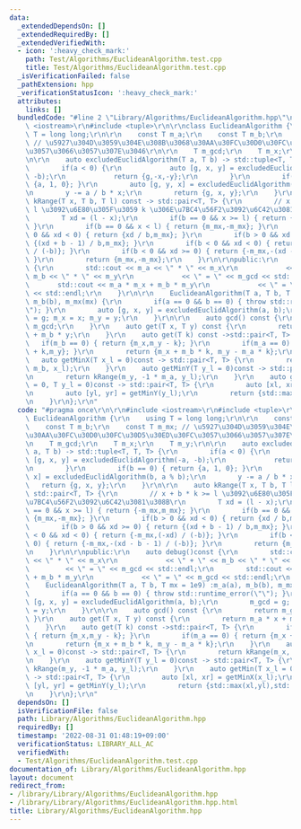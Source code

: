 ```yaml
---
data:
  _extendedDependsOn: []
  _extendedRequiredBy: []
  _extendedVerifiedWith:
  - icon: ':heavy_check_mark:'
    path: Test/Algorithms/EuclideanAlgorithm.test.cpp
    title: Test/Algorithms/EuclideanAlgorithm.test.cpp
  _isVerificationFailed: false
  _pathExtension: hpp
  _verificationStatusIcon: ':heavy_check_mark:'
  attributes:
    links: []
  bundledCode: "#line 2 \"Library/Algorithms/EuclideanAlgorithm.hpp\"\n\r\n#include\
    \ <iostream>\r\n#include <tuple>\r\n\r\nclass EuclideanAlgorithm {\r\n    using\
    \ T = long long;\r\n\r\n    const T m_a;\r\n    const T m_b;\r\n    const T m_mx;\
    \ // \u5927\u304D\u3059\u304E\u308B\u3068\u30AA\u30FC\u30D0\u30FC\u30D5\u30ED\u30FC\
    \u3057\u3066\u3057\u307E\u3046\r\n\r\n    T m_gcd;\r\n    T m_x;\r\n    T m_y;\r\
    \n\r\n    auto excludedEuclidAlgorithm(T a, T b) -> std::tuple<T, T, T> {\r\n\
    \        if(a < 0) {\r\n            auto [g, x, y] = excludedEuclidAlgorithm(-a,\
    \ -b);\r\n            return {g,-x,-y};\r\n        }\r\n        if(b == 0) { return\
    \ {a, 1, 0}; }\r\n        auto [g, y, x] = excludedEuclidAlgorithm(b, a % b);\r\
    \n        y -= a / b * x;\r\n        return {g, x, y};\r\n    }\r\n\r\n    auto\
    \ kRange(T x, T b, T l) const -> std::pair<T, T> {\r\n        // x + b * k >=\
    \ l \u3092\u6E80\u305F\u3059 k \u306E\u7BC4\u56F2\u3092\u6C42\u3081\u308B\r\n\
    \        T xd = (l - x);\r\n        if(b == 0 && x >= l) { return {-m_mx,m_mx};\
    \ }\r\n        if(b == 0 && x < l) { return {m_mx,-m_mx}; }\r\n        if(b >\
    \ 0 && xd < 0) { return {xd / b,m_mx}; }\r\n        if(b > 0 && xd >= 0) { return\
    \ {(xd + b - 1) / b,m_mx}; }\r\n        if(b < 0 && xd < 0) { return {-m_mx,(-xd)\
    \ / (-b)}; }\r\n        if(b < 0 && xd >= 0) { return {-m_mx,-(xd - b - 1) / (-b)};\
    \ }\r\n        return {m_mx,-m_mx};\r\n    }\r\n\r\npublic:\r\n    auto debug()const\
    \ {\r\n        std::cout << m_a << \" * \" << m_x\r\n            << \" + \" <<\
    \ m_b << \" * \" << m_y\r\n            << \" = \" << m_gcd << std::endl;\r\n \
    \       std::cout << m_a * m_x + m_b * m_y\r\n            << \" = \" << m_gcd\
    \ << std::endl;\r\n    }\r\n\r\n    EuclideanAlgorithm(T a, T b, T mx = 1e9) :m_a(a),\
    \ m_b(b), m_mx(mx) {\r\n        if(a == 0 && b == 0) { throw std::runtime_error(\"\
    \"); }\r\n        auto [g, x, y] = excludedEuclidAlgorithm(a, b);\r\n        m_gcd\
    \ = g; m_x = x; m_y = y;\r\n    }\r\n\r\n    auto gcd() const {\r\n        return\
    \ m_gcd;\r\n    }\r\n    auto get(T x, T y) const {\r\n        return m_a * x\
    \ + m_b * y;\r\n    }\r\n    auto get(T k) const ->std::pair<T, T> {\r\n     \
    \   if(m_b == 0) { return {m_x,m_y - k}; }\r\n        if(m_a == 0) { return {m_x\
    \ + k,m_y}; }\r\n        return {m_x + m_b * k, m_y - m_a * k};\r\n    }\r\n \
    \   auto getMinX(T x_l = 0)const -> std::pair<T, T> {\r\n        return kRange(m_x,\
    \ m_b, x_l);\r\n    }\r\n    auto getMinY(T y_l = 0)const -> std::pair<T, T> {\r\
    \n        return kRange(m_y, -1 * m_a, y_l);\r\n    }\r\n    auto getMin(T x_l\
    \ = 0, T y_l = 0)const -> std::pair<T, T> {\r\n        auto [xl, xr] = getMinX(x_l);\r\
    \n        auto [yl, yr] = getMinY(y_l);\r\n        return {std::max(xl,yl),std::min(xr,yr)};\r\
    \n    }\r\n};\r\n"
  code: "#pragma once\r\n\r\n#include <iostream>\r\n#include <tuple>\r\n\r\nclass\
    \ EuclideanAlgorithm {\r\n    using T = long long;\r\n\r\n    const T m_a;\r\n\
    \    const T m_b;\r\n    const T m_mx; // \u5927\u304D\u3059\u304E\u308B\u3068\
    \u30AA\u30FC\u30D0\u30FC\u30D5\u30ED\u30FC\u3057\u3066\u3057\u307E\u3046\r\n\r\
    \n    T m_gcd;\r\n    T m_x;\r\n    T m_y;\r\n\r\n    auto excludedEuclidAlgorithm(T\
    \ a, T b) -> std::tuple<T, T, T> {\r\n        if(a < 0) {\r\n            auto\
    \ [g, x, y] = excludedEuclidAlgorithm(-a, -b);\r\n            return {g,-x,-y};\r\
    \n        }\r\n        if(b == 0) { return {a, 1, 0}; }\r\n        auto [g, y,\
    \ x] = excludedEuclidAlgorithm(b, a % b);\r\n        y -= a / b * x;\r\n     \
    \   return {g, x, y};\r\n    }\r\n\r\n    auto kRange(T x, T b, T l) const ->\
    \ std::pair<T, T> {\r\n        // x + b * k >= l \u3092\u6E80\u305F\u3059 k \u306E\
    \u7BC4\u56F2\u3092\u6C42\u3081\u308B\r\n        T xd = (l - x);\r\n        if(b\
    \ == 0 && x >= l) { return {-m_mx,m_mx}; }\r\n        if(b == 0 && x < l) { return\
    \ {m_mx,-m_mx}; }\r\n        if(b > 0 && xd < 0) { return {xd / b,m_mx}; }\r\n\
    \        if(b > 0 && xd >= 0) { return {(xd + b - 1) / b,m_mx}; }\r\n        if(b\
    \ < 0 && xd < 0) { return {-m_mx,(-xd) / (-b)}; }\r\n        if(b < 0 && xd >=\
    \ 0) { return {-m_mx,-(xd - b - 1) / (-b)}; }\r\n        return {m_mx,-m_mx};\r\
    \n    }\r\n\r\npublic:\r\n    auto debug()const {\r\n        std::cout << m_a\
    \ << \" * \" << m_x\r\n            << \" + \" << m_b << \" * \" << m_y\r\n   \
    \         << \" = \" << m_gcd << std::endl;\r\n        std::cout << m_a * m_x\
    \ + m_b * m_y\r\n            << \" = \" << m_gcd << std::endl;\r\n    }\r\n\r\n\
    \    EuclideanAlgorithm(T a, T b, T mx = 1e9) :m_a(a), m_b(b), m_mx(mx) {\r\n\
    \        if(a == 0 && b == 0) { throw std::runtime_error(\"\"); }\r\n        auto\
    \ [g, x, y] = excludedEuclidAlgorithm(a, b);\r\n        m_gcd = g; m_x = x; m_y\
    \ = y;\r\n    }\r\n\r\n    auto gcd() const {\r\n        return m_gcd;\r\n   \
    \ }\r\n    auto get(T x, T y) const {\r\n        return m_a * x + m_b * y;\r\n\
    \    }\r\n    auto get(T k) const ->std::pair<T, T> {\r\n        if(m_b == 0)\
    \ { return {m_x,m_y - k}; }\r\n        if(m_a == 0) { return {m_x + k,m_y}; }\r\
    \n        return {m_x + m_b * k, m_y - m_a * k};\r\n    }\r\n    auto getMinX(T\
    \ x_l = 0)const -> std::pair<T, T> {\r\n        return kRange(m_x, m_b, x_l);\r\
    \n    }\r\n    auto getMinY(T y_l = 0)const -> std::pair<T, T> {\r\n        return\
    \ kRange(m_y, -1 * m_a, y_l);\r\n    }\r\n    auto getMin(T x_l = 0, T y_l = 0)const\
    \ -> std::pair<T, T> {\r\n        auto [xl, xr] = getMinX(x_l);\r\n        auto\
    \ [yl, yr] = getMinY(y_l);\r\n        return {std::max(xl,yl),std::min(xr,yr)};\r\
    \n    }\r\n};\r\n"
  dependsOn: []
  isVerificationFile: false
  path: Library/Algorithms/EuclideanAlgorithm.hpp
  requiredBy: []
  timestamp: '2022-08-31 01:48:19+09:00'
  verificationStatus: LIBRARY_ALL_AC
  verifiedWith:
  - Test/Algorithms/EuclideanAlgorithm.test.cpp
documentation_of: Library/Algorithms/EuclideanAlgorithm.hpp
layout: document
redirect_from:
- /library/Library/Algorithms/EuclideanAlgorithm.hpp
- /library/Library/Algorithms/EuclideanAlgorithm.hpp.html
title: Library/Algorithms/EuclideanAlgorithm.hpp
---
```

